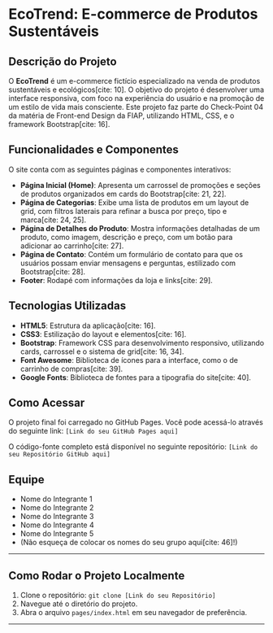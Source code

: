 # EcoTrend: E-commerce de Produtos Sustentáveis
 
## Descrição do Projeto
O **EcoTrend** é um e-commerce fictício especializado na venda de produtos sustentáveis e ecológicos[cite: 10]. O objetivo do projeto é desenvolver uma interface responsiva, com foco na experiência do usuário e na promoção de um estilo de vida mais consciente. Este projeto faz parte do Check-Point 04 da matéria de Front-end Design da FIAP, utilizando HTML, CSS, e o framework Bootstrap[cite: 16].
 
## Funcionalidades e Componentes
O site conta com as seguintes páginas e componentes interativos:
 
* **Página Inicial (Home)**: Apresenta um carrossel de promoções e seções de produtos organizados em cards do Bootstrap[cite: 21, 22].
* **Página de Categorias**: Exibe uma lista de produtos em um layout de grid, com filtros laterais para refinar a busca por preço, tipo e marca[cite: 24, 25].
* **Página de Detalhes do Produto**: Mostra informações detalhadas de um produto, como imagem, descrição e preço, com um botão para adicionar ao carrinho[cite: 27].
* **Página de Contato**: Contém um formulário de contato para que os usuários possam enviar mensagens e perguntas, estilizado com Bootstrap[cite: 28].
* **Footer**: Rodapé com informações da loja e links[cite: 29].
 
## Tecnologias Utilizadas
* **HTML5**: Estrutura da aplicação[cite: 16].
* **CSS3**: Estilização do layout e elementos[cite: 16].
* **Bootstrap**: Framework CSS para desenvolvimento responsivo, utilizando cards, carrossel e o sistema de grid[cite: 16, 34].
* **Font Awesome**: Biblioteca de ícones para a interface, como o de carrinho de compras[cite: 39].
* **Google Fonts**: Biblioteca de fontes para a tipografia do site[cite: 40].
 
## Como Acessar
O projeto final foi carregado no GitHub Pages. Você pode acessá-lo através do seguinte link:
`[Link do seu GitHub Pages aqui]`
 
O código-fonte completo está disponível no seguinte repositório:
`[Link do seu Repositório GitHub aqui]`
 
## Equipe
* Nome do Integrante 1
* Nome do Integrante 2
* Nome do Integrante 3
* Nome do Integrante 4
* Nome do Integrante 5
* (Não esqueça de colocar os nomes do seu grupo aqui[cite: 46]!)
 
---
 
## Como Rodar o Projeto Localmente
1.  Clone o repositório:
    `git clone [Link do seu Repositório]`
2.  Navegue até o diretório do projeto.
3.  Abra o arquivo `pages/index.html` em seu navegador de preferência.
 
---
